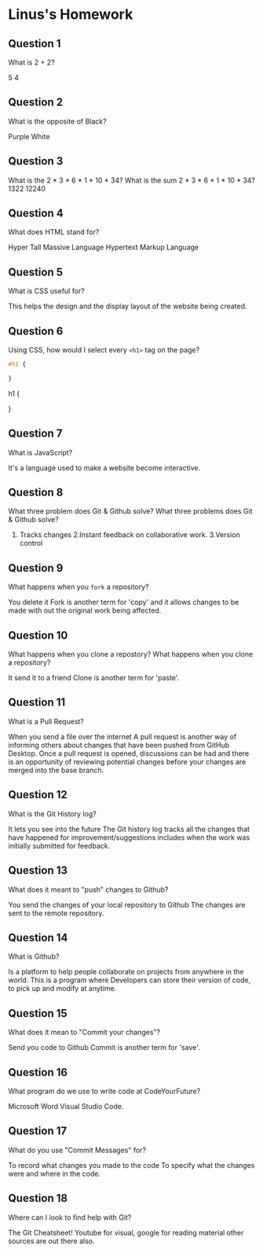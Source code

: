 # Linus's Homework

## Question 1

What is 2 + 2?

5
4

## Question 2

What is the opposite of Black?

Purple
White

## Question 3

What is the   2 * 3 * 6 * 1 * 10 * 34?
What is the sum 2 * 3 * 6 * 1 * 10 * 34?
1322
12240

## Question 4 

What does HTML stand for?

Hyper Tall Massive Language
Hypertext Markup Language

## Question 5

What is CSS useful for?

This helps the design and the display layout of the website being created.

## Question 6

Using CSS, how would I select every `<h1>` tag on the page?

```css
#h1 {

}
```
h1 {

}

## Question 7

What is JavaScript?

It's a language used to make a website become interactive.

## Question 8

What three problem does Git & Github solve?
What three problems does Git & Github solve?

1. Tracks changes 2.Instant feedback on collaborative work. 3.Version control

## Question 9

What happens when you `fork` a repository?

You delete it
Fork is another term for 'copy' and it allows changes to be made with out the original work being affected.

## Question 10 

What happens when you clone a repostory?
What happens when you clone a repository?

It send it to a friend
Clone is another term for 'paste'.


## Question 11

What is a Pull Request?

When you send a file over the internet
A pull request is another way of informing others about changes that have been pushed from GitHub Desktop. Once a pull request is opened, discussions can be had and there is an opportunity of reviewing potential changes before your changes are merged into the base branch.

## Question 12

What is the Git History log?

It lets you see into the future
The Git history log tracks all the changes that have happened for improvement/suggestions includes when the work was initially submitted for feedback.

## Question 13

What does it meant to "push" changes to Github?

You send the changes of your local repository to Github
The changes are sent to the remote repository.

## Question 14

What is Github?

Is a platform to help people collaborate on projects from anywhere in the world.
This is a program where Developers can store their version of code, to pick up and modify at anytime.

## Question 15

What does it mean to "Commit your changes"?

Send you code to Github
Commit is another term for 'save'.

## Question 16

What program do we use to write code at CodeYourFuture?

Microsoft Word
Visual Studio Code.

## Question 17

What do you use "Commit Messages" for?

To record what changes you made to the code
To specify what the changes were and where in the code.

## Question 18

Where can I look to find help with Git?

The Git Cheatsheet!
Youtube for visual, google for reading material other sources are out there also.
